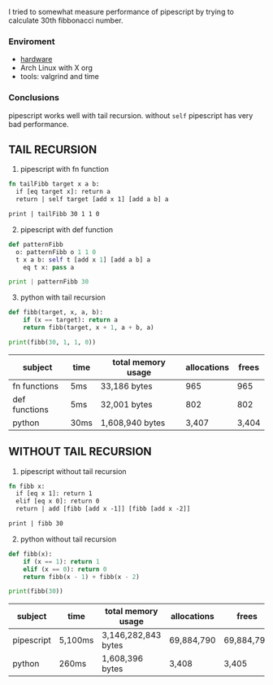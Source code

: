 I tried to somewhat measure performance of pipescript by trying to calculate
30th fibbonacci number.

### Enviroment

- [hardware](https://support.hp.com/in-en/document/c06410947)
- Arch Linux with X org
- tools: valgrind and time

### Conclusions

pipescript works well with tail recursion. without `self` pipescript has very
bad performance.

## TAIL RECURSION

1. pipescript with fn function

```rust
fn tailFibb target x a b:
  if [eq target x]: return a
  return | self target [add x 1] [add a b] a

print | tailFibb 30 1 1 0
```

2. pipescript with def function

```python
def patternFibb
  o: patternFibb o 1 1 0
  t x a b: self t [add x 1] [add a b] a
    eq t x: pass a

print | patternFibb 30
```

3. python with tail recursion

```python
def fibb(target, x, a, b):
    if (x == target): return a
    return fibb(target, x + 1, a + b, a)

print(fibb(30, 1, 1, 0))
```

| subject       | time | total memory usage | allocations | frees |
| ------------- | ---- | ------------------ | ----------- | ----- |
| fn functions  | 5ms  | 33,186 bytes       | 965         | 965   |
| def functions | 5ms  | 32,001 bytes       | 802         | 802   |
| python        | 30ms | 1,608,940 bytes    | 3,407       | 3,404 |

## WITHOUT TAIL RECURSION

1. pipescript without tail recursion

```rust
fn fibb x:
  if [eq x 1]: return 1
  elif [eq x 0]: return 0
  return | add [fibb [add x -1]] [fibb [add x -2]]

print | fibb 30
```

2. python without tail recursion

```python
def fibb(x):
    if (x == 1): return 1
    elif (x == 0): return 0
    return fibb(x - 1) + fibb(x - 2)

print(fibb(30))
```

| subject    | time    | total memory usage  | allocations | frees      |
| ---------- | ------- | ------------------- | ----------- | ---------- |
| pipescript | 5,100ms | 3,146,282,843 bytes | 69,884,790  | 69,884,790 |
| python     | 260ms   | 1,608,396 bytes     | 3,408       | 3,405      |
